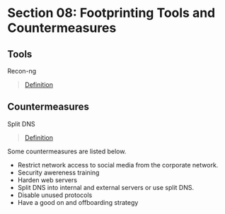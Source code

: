 # Section 08: Footprinting Tools and Countermeasures

## Tools
Recon-ng

> [Definition](../definitions/definitions_R.md#recon-ng)

## Countermeasures
Split DNS

> [Definition](../definitions/definitions_S.md#split-dns)

Some countermeasures are listed below.

- Restrict network access to social media from the corporate network.
- Security awereness training
- Harden web servers
- Split DNS into internal and external servers or use split DNS.
- Disable unused protocols
- Have a good on and offboarding strategy

